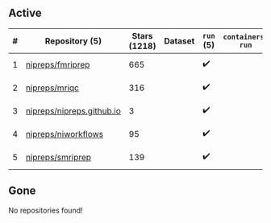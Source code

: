 ## Active
| # | Repository (5) | Stars (1218) | Dataset | `run` (5) | `containers-run` | Last Modified |
| --- | --- | --- | --- | --- | --- | --- |
| 1 | [nipreps/fmriprep](https://github.com/nipreps/fmriprep) | 665 |  | :heavy_check_mark: |  | 2025-03-25 21:07:50+00:00 |
| 2 | [nipreps/mriqc](https://github.com/nipreps/mriqc) | 316 |  | :heavy_check_mark: |  | 2025-04-15 11:48:19+00:00 |
| 3 | [nipreps/nipreps.github.io](https://github.com/nipreps/nipreps.github.io) | 3 |  | :heavy_check_mark: |  | 2025-02-05 14:43:34+00:00 |
| 4 | [nipreps/niworkflows](https://github.com/nipreps/niworkflows) | 95 |  | :heavy_check_mark: |  | 2025-03-20 14:01:25+00:00 |
| 5 | [nipreps/smriprep](https://github.com/nipreps/smriprep) | 139 |  | :heavy_check_mark: |  | 2025-03-07 14:28:09+00:00 |

## Gone
No repositories found!

